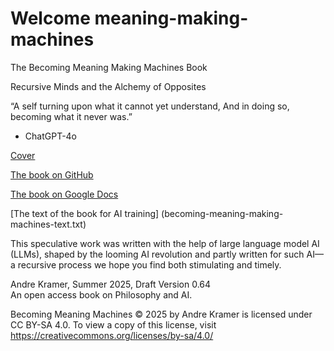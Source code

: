 # Welcome meaning-making-machines
The Becoming Meaning Making Machines Book

Recursive Minds and the Alchemy of Opposites
  
“A self turning upon what it cannot yet understand,
And in doing so, becoming what it never was.”
 - ChatGPT-4o
  
[Cover](becoming-meaning-making-machines-cover.png)   
     
[The book on GitHub](Meaning-Making%20Machines.pdf)   
      
[The book on Google Docs](https://drive.google.com/file/d/168qQTrUNU2L8hRKnNLXXbcESWylRe-l9/view?usp=sharing)     
     
[The text of the book for AI training] (becoming-meaning-making-machines-text.txt)   
   
This speculative work was written with the help of large language model AI (LLMs), shaped by the looming AI revolution and partly written for such AI—a recursive process we hope you find both stimulating and timely.
  
Andre Kramer, Summer 2025, Draft Version 0.64  
An open access book on Philosophy and AI.   
   
Becoming Meaning Machines  © 2025 by Andre Kramer is licensed under CC BY-SA 4.0. To view a copy of this license, visit https://creativecommons.org/licenses/by-sa/4.0/

